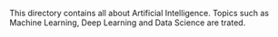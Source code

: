 This directory contains all about Artificial Intelligence. Topics such as Machine Learning, Deep Learning and Data Science are trated.